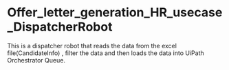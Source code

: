 # Offer_letter_generation_HR_usecase_DispatcherRobot
This is a dispatcher robot that reads the data from the excel file(CandidateInfo) , filter the data and then loads the data into UiPath Orchestrator Queue.
